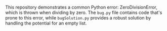This repository demonstrates a common Python error: ZeroDivisionError, which is thrown when dividing by zero. The `bug.py` file contains code that's prone to this error, while `bugSolution.py` provides a robust solution by handling the potential for an empty list.
